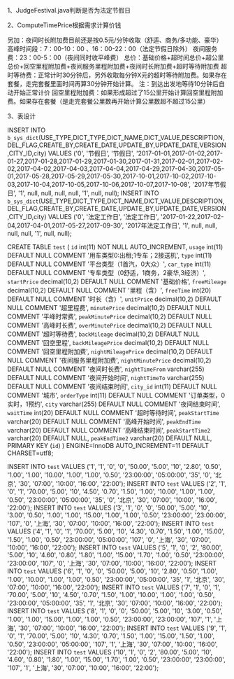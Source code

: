 1、JudgeFestival.java判断是否为法定节假日

2、ComputeTimePrice根据需求计算价钱

另加：夜间时长附加费目前还是按0.5元/分钟收取（舒适、商务/多功能、豪华）
高峰时间段：7：00-10：00 、16：00-22：00（法定节假日除外）
夜间服务费：23：00-5：00（夜间同时收平峰费）
总价：基础价格+超时间总价+超公里总价+回空里程附加费+夜间服务里程附加费+夜间时长附加费+超时等待附加费
超时等待费：正常计时30分钟后，另外收取每分钟X元的超时等待附加费。如果存在套餐，走完套餐里面时间再算30分钟开始计算。
注：到达出发地等待10分钟后自动开始正常计价
回空里程附加费：如果形成超过了15公里开始计算回空里程附加费。如果存在套餐（是走完套餐公里数再开始计算公里数超不超过15公里）


3、表设计

INSERT INTO `b_sys_dict`(USE_TYPE,DICT_TYPE,DICT_NAME,DICT_VALUE,DESCRIPTION,DEL_FLAG,CREATE_BY,CREATE_DATE,UPDATE_BY,UPDATE_DATE,VERSION,CITY_ID,city)  VALUES ('0', '节假日', '节假日', '2017-01-01,2017-01-02,2017-01-27,2017-01-28,2017-01-29,2017-01-30,2017-01-31,2017-02-01,2017-02-02,2017-04-02,2017-04-03,2017-04-04,2017-04-29,2017-04-30,2017-05-01,2017-05-28,2017-05-29,2017-05-30,2017-10-01,2017-10-02,2017-10-03,2017-10-04,2017-10-05,2017-10-06,2017-10-07,2017-10-08', '2017年节假日', '1', null, null, null, null, '1', null, null);
INSERT INTO `b_sys_dict`(USE_TYPE,DICT_TYPE,DICT_NAME,DICT_VALUE,DESCRIPTION,DEL_FLAG,CREATE_BY,CREATE_DATE,UPDATE_BY,UPDATE_DATE,VERSION,CITY_ID,city)  VALUES ('0', '法定工作日', '法定工作日', '2017-01-22,2017-02-04,2017-04-01,2017-05-27,2017-09-30', '2017年法定工作日', '1', null, null, null, null, '1', null, null);



CREATE TABLE `test` (
  `id` int(11) NOT NULL AUTO_INCREMENT,
  `usage` int(11) DEFAULT NULL COMMENT '用车类型0:出租;1专车；2接送机',
  `type` int(11) DEFAULT NULL COMMENT '平台类型（1首汽，0大众）',
  `car_type` int(11) DEFAULT NULL COMMENT '专车类型（0舒适，1商务，2豪华,3经济）',
  `startPrice` decimal(10,2) DEFAULT NULL COMMENT '基础价格',
  `freeMileage` decimal(10,2) DEFAULT NULL COMMENT '里程（含）',
  `freeTime` int(20) DEFAULT NULL COMMENT '时长（含）',
  `unitPrice` decimal(10,2) DEFAULT NULL COMMENT '超里程费',
  `minutePrice` decimal(10,2) DEFAULT NULL COMMENT '平峰时常费',
  `peakMinutePrice` decimal(10,2) DEFAULT NULL COMMENT '高峰时长费',
  `overMinutePrice` decimal(10,2) DEFAULT NULL COMMENT '超时等待费',
  `backMileage` decimal(10,2) DEFAULT NULL COMMENT '回空里程',
  `backMileagePrice` decimal(10,2) DEFAULT NULL COMMENT '回空里程附加费',
  `nightMileagePrice` decimal(10,2) DEFAULT NULL COMMENT '夜间服务里程附加费',
  `nightMinutePrice` decimal(10,2) DEFAULT NULL COMMENT '夜间时长费',
  `nightTimeFrom` varchar(255) DEFAULT NULL COMMENT '夜间开始时间',
  `nightTimeTo` varchar(255) DEFAULT NULL COMMENT '夜间结束时间',
  `city_id` int(11) DEFAULT NULL COMMENT '城市',
  `orderType` int(11) DEFAULT NULL COMMENT '订单类型，0实时，1预约',
  `city` varchar(255) DEFAULT NULL COMMENT '夜间结束时间',
  `waitTime` int(20) DEFAULT NULL COMMENT '超时等待时间',
  `peakStartTime` varchar(20) DEFAULT NULL COMMENT '高峰开始时间',
  `peakEndTime` varchar(20) DEFAULT NULL COMMENT '高峰结束时间',
  `peakStartTime2` varchar(20) DEFAULT NULL,
  `peakEndTime2` varchar(20) DEFAULT NULL,
  PRIMARY KEY (`id`)
) ENGINE=InnoDB AUTO_INCREMENT=11 DEFAULT CHARSET=utf8;



INSERT INTO `test` VALUES ('1', '1', '0', '0', '50.00', '5.00', '10', '2.80', '0.50', '1.00', '1.00', '10.00', '1.00', '1.00', '0.50', '23:00:00', '05:00:00', '35', '0', '北京', '30', '07:00', '10:00', '16:00', '22:00');
INSERT INTO `test` VALUES ('2', '1', '0', '1', '70.00', '5.00', '10', '4.50', '0.70', '1.50', '1.00', '10.00', '1.00', '1.00', '0.50', '23:00:00', '05:00:00', '35', '0', '北京', '30', '07:00', '10:00', '16:00', '22:00');
INSERT INTO `test` VALUES ('3', '1', '0', '0', '50.00', '5.00', '10', '3.00', '0.50', '1.00', '1.00', '15.00', '1.00', '1.00', '0.50', '23:00:00', '23:00:00', '107', '0', '上海', '30', '07:00', '10:00', '16:00', '22:00');
INSERT INTO `test` VALUES ('4', '1', '0', '1', '70.00', '5.00', '10', '4.30', '0.70', '1.50', '1.00', '15.00', '1.50', '1.00', '0.50', '23:00:00', '05:00:00', '107', '0', '上海', '30', '07:00', '10:00', '16:00', '22:00');
INSERT INTO `test` VALUES ('5', '1', '0', '2', '80.00', '5.00', '10', '4.60', '0.80', '1.80', '1.00', '15.00', '1.70', '1.00', '0.50', '23:00:00', '23:00:00', '107', '0', '上海', '30', '07:00', '10:00', '16:00', '22:00');
INSERT INTO `test` VALUES ('6', '1', '0', '0', '50.00', '5.00', '10', '2.80', '0.50', '1.00', '1.00', '10.00', '1.00', '1.00', '0.50', '23:00:00', '05:00:00', '35', '1', '北京', '30', '07:00', '10:00', '16:00', '22:00');
INSERT INTO `test` VALUES ('7', '1', '0', '1', '70.00', '5.00', '10', '4.50', '0.70', '1.50', '1.00', '10.00', '1.00', '1.00', '0.50', '23:00:00', '05:00:00', '35', '1', '北京', '30', '07:00', '10:00', '16:00', '22:00');
INSERT INTO `test` VALUES ('8', '1', '0', '0', '50.00', '5.00', '10', '3.00', '0.50', '1.00', '1.00', '15.00', '1.00', '1.00', '0.50', '23:00:00', '23:00:00', '107', '1', '上海', '30', '07:00', '10:00', '16:00', '22:00');
INSERT INTO `test` VALUES ('9', '1', '0', '1', '70.00', '5.00', '10', '4.30', '0.70', '1.50', '1.00', '15.00', '1.50', '1.00', '0.50', '23:00:00', '05:00:00', '107', '1', '上海', '30', '07:00', '10:00', '16:00', '22:00');
INSERT INTO `test` VALUES ('10', '1', '0', '2', '80.00', '5.00', '10', '4.60', '0.80', '1.80', '1.00', '15.00', '1.70', '1.00', '0.50', '23:00:00', '23:00:00', '107', '1', '上海', '30', '07:00', '10:00', '16:00', '22:00');


